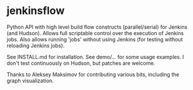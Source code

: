 jenkinsflow
===========

Python API with high level build flow constructs (parallel/serial) for Jenkins (and Hudson).
Allows full scriptable control over the execution of Jenkins jobs.
Also allows running 'jobs' without using Jenkins (for testing without reloading Jenkins jobs).

See INSTALL.md for installation.
See demo/... for some usage examples.
I don't test continuously on Hudson, but patches are welcome.

Thanks to Aleksey Maksimov for contributing various bits, including the graph visualization.
